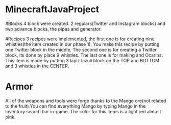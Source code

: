 # MinecraftJavaProject


#Blocks
4 block were created. 2 regulars(Twitter and Instagram blocks) and two advance blocks, the pipes and generator.

#Recipes
3 recipes were implemented, the first one is for creating nine whistles(the item created in our phase 1). You make 
this recipe by putting one Twitter block in the middle. The second one is for creating a Twitter block, its done by place 9 whistles. The last one is for making and Ocarina. This item is made by putting 3 lapiz lazuli block on the TOP and BOTTOM and 3 whistles in the CENTER. 

# Armor 
All of the weapons and tools were forge thanks to the Mango ore(not related to the fruit).You can find everything Mango by typing Mango in the inventory search bar in-game. The color for this items is a light red almost pink.



 